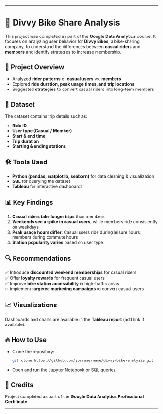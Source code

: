 
---

# 🚴 Divvy Bike Share Analysis  

This project was completed as part of the **Google Data Analytics** course. It focuses on analyzing user behavior for **Divvy Bikes**, a bike-sharing company, to understand the differences between **casual riders** and **members** and identify strategies to increase membership.  

## 📌 Project Overview  

- Analyzed **rider patterns** of **casual users** vs. **members**  
- Explored **ride duration, peak usage times, and trip locations**  
- Suggested **strategies** to convert casual riders into long-term members  

## 📂 Dataset  

The dataset contains trip details such as:  
- **Ride ID**  
- **User type (Casual / Member)**  
- **Start & end time**  
- **Trip duration**  
- **Starting & ending stations**  

## 🛠 Tools Used  

- **Python (pandas, matplotlib, seaborn)** for data cleaning & visualization  
- **SQL** for querying the dataset  
- **Tableau** for interactive dashboards  

## 📊 Key Findings  

1. **Casual riders take longer trips** than members  
2. **Weekends see a spike in casual users**, while members ride consistently on weekdays  
3. **Peak usage hours differ**: Casual users ride during leisure hours, members during commute hours  
4. **Station popularity varies** based on user type  

## 🔍 Recommendations  

✅ Introduce **discounted weekend memberships** for casual riders  
✅ Offer **loyalty rewards** for frequent casual users  
✅ Improve **bike station accessibility** in high-traffic areas  
✅ Implement **targeted marketing campaigns** to convert casual users  

## 📈 Visualizations  

Dashboards and charts are available in the **Tableau report** (add link if available).  

## 🔥 How to Use  

- Clone the repository:  
  ```bash
  git clone https://github.com/yourusername/divvy-bike-analysis.git
  ```
- Open and run the Jupyter Notebook or SQL queries.  

## 📝 Credits  

Project completed as part of the **Google Data Analytics Professional Certificate**.  

---
